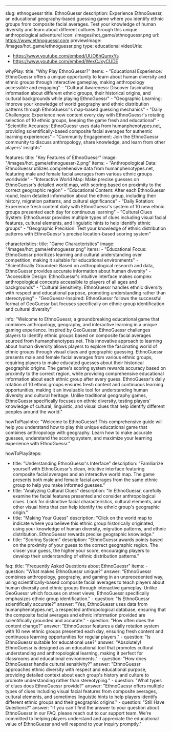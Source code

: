 ---
slug: ethnoguessr
title: EthnoGuessr
description: Experience EthnoGuessr, an educational geography-based guessing game where you identify ethnic groups from composite facial averages. Test your knowledge of human diversity and learn about different cultures through this unique anthropological adventure!
icon: /images/hot_game/ethnoguessr.png
url: https://www.ethnoguessr.com
previewImage: /images/hot_game/ethnoguessr.png
type: educational
videoUrls:
  - https://www.youtube.com/embed/UUO6hQumxYs
  - https://www.youtube.com/embed/WexCJxyCUDE

whyPlay:
  title: "Why Play EthnoGuessr?"
  items:
    - "Educational Experience: EthnoGuessr offers a unique opportunity to learn about human diversity and ethnic groups through interactive gameplay, making anthropology accessible and engaging"
    - "Cultural Awareness: Discover fascinating information about different ethnic groups, their historical origins, and cultural backgrounds while playing EthnoGuessr"
    - "Geographic Learning: Improve your knowledge of world geography and ethnic distribution patterns through EthnoGuessr's map-based guessing mechanics"
    - "Daily Challenges: Experience new content every day with EthnoGuessr's rotating selection of 10 ethnic groups, keeping the game fresh and educational"
    - "Scientific Accuracy: EthnoGuessr uses data from humanphenotypes.net, providing scientifically-based composite facial averages for authentic learning experiences"
    - "Community Engagement: Join the EthnoGuessr community to discuss anthropology, share knowledge, and learn from other players' insights"

features:
  title: "Key Features of EthnoGuessr"
  image: "/images/hot_game/ethnoguessr-2.png"
  items:
    - "Anthropological Data: EthnoGuessr utilizes comprehensive data from humanphenotypes.net, featuring male and female facial averages from various ethnic groups worldwide"
    - "Interactive World Map: Make precise guesses on EthnoGuessr's detailed world map, with scoring based on proximity to the correct geographic region"
    - "Educational Content: After each EthnoGuessr round, learn detailed information about the ethnic group, including their history, migration patterns, and cultural significance"
    - "Daily Rotation: Experience fresh content daily with EthnoGuessr's system of 10 new ethnic groups presented each day for continuous learning"
    - "Cultural Clues System: EthnoGuessr provides multiple types of clues including visual facial features, cultural elements, and linguistic hints to help identify ethnic groups"
    - "Geographic Precision: Test your knowledge of ethnic distribution patterns with EthnoGuessr's precise location-based scoring system"

characteristics:
  title: "Game Characteristics"
  image: "/images/hot_game/ethnoguessr.png"
  items:
    - "Educational Focus: EthnoGuessr prioritizes learning and cultural understanding over competition, making it suitable for educational environments"
    - "Scientifically Grounded: Based on anthropological research and data, EthnoGuessr provides accurate information about human diversity"
    - "Accessible Design: EthnoGuessr's intuitive interface makes complex anthropological concepts accessible to players of all ages and backgrounds"
    - "Cultural Sensitivity: EthnoGuessr handles ethnic diversity with respect and educational purpose, promoting understanding rather than stereotyping"
    - "GeoGuessr-Inspired: EthnoGuessr follows the successful format of GeoGuessr but focuses specifically on ethnic group identification and cultural diversity"

info: "Welcome to EthnoGuessr, a groundbreaking educational game that combines anthropology, geography, and interactive learning in a unique gaming experience. Inspired by GeoGuessr, EthnoGuessr challenges players to identify ethnic groups based on composite facial averages sourced from humanphenotypes.net. This innovative approach to learning about human diversity allows players to explore the fascinating world of ethnic groups through visual clues and geographic guessing. EthnoGuessr presents male and female facial averages from various ethnic groups, requiring players to make educated guesses about their historical geographic origins. The game's scoring system rewards accuracy based on proximity to the correct region, while providing comprehensive educational information about each ethnic group after every guess. EthnoGuessr's daily rotation of 10 ethnic groups ensures fresh content and continuous learning opportunities, making it an invaluable tool for understanding human diversity and cultural heritage. Unlike traditional geography games, EthnoGuessr specifically focuses on ethnic diversity, testing players' knowledge of cultural, linguistic, and visual clues that help identify different peoples around the world."

howToPlayIntro: "Welcome to EthnoGuessr! This comprehensive guide will help you understand how to play this unique educational game that combines anthropology with geography. Learn how to make accurate guesses, understand the scoring system, and maximize your learning experience with EthnoGuessr."

howToPlaySteps:
  - title: "Understanding EthnoGuessr's Interface"
    description: "Familiarize yourself with EthnoGuessr's clean, intuitive interface featuring composite facial averages and an interactive world map. The game presents both male and female facial averages from the same ethnic group to help you make informed guesses."
  - title: "Analyzing Cultural Clues"
    description: "In EthnoGuessr, carefully examine the facial features presented and consider anthropological clues. Look for distinctive facial characteristics, cultural elements, and other visual hints that can help identify the ethnic group's geographic origin."
  - title: "Making Your Guess"
    description: "Click on the world map to indicate where you believe this ethnic group historically originated, using your knowledge of human diversity, migration patterns, and ethnic distribution. EthnoGuessr rewards precise geographic knowledge."
  - title: "Scoring System"
    description: "EthnoGuessr awards points based on the proximity of your guess to the correct geographic region. The closer your guess, the higher your score, encouraging players to develop their understanding of ethnic distribution patterns."

faq:
  title: "Frequently Asked Questions about EthnoGuessr"
  items:
    - question: "What makes EthnoGuessr unique?"
      answer: "EthnoGuessr combines anthropology, geography, and gaming in an unprecedented way, using scientifically-based composite facial averages to teach players about human diversity and ethnic groups through interactive gameplay. Unlike GeoGuessr which focuses on street views, EthnoGuessr specifically emphasizes ethnic group identification."
    - question: "Is EthnoGuessr scientifically accurate?"
      answer: "Yes, EthnoGuessr uses data from humanphenotypes.net, a respected anthropological database, ensuring that the composite facial averages and ethnic information provided are scientifically grounded and accurate."
    - question: "How often does the content change?"
      answer: "EthnoGuessr features a daily rotation system with 10 new ethnic groups presented each day, ensuring fresh content and continuous learning opportunities for regular players."
    - question: "Is EthnoGuessr suitable for educational use?"
      answer: "Absolutely! EthnoGuessr is designed as an educational tool that promotes cultural understanding and anthropological learning, making it perfect for classrooms and educational environments."
    - question: "How does EthnoGuessr handle cultural sensitivity?"
      answer: "EthnoGuessr approaches ethnic diversity with respect and educational purpose, providing detailed context about each group's history and culture to promote understanding rather than stereotyping."
    - question: "What types of clues does EthnoGuessr provide?"
      answer: "EthnoGuessr offers multiple types of clues including visual facial features from composite averages, cultural elements, and sometimes linguistic hints to help players identify different ethnic groups and their geographic origins."
    - question: "Still Have Questions?"
      answer: "If you can't find the answer to your question about EthnoGuessr in our FAQ, please reach out to our support team. We're committed to helping players understand and appreciate the educational value of EthnoGuessr and will respond to your inquiry promptly." 